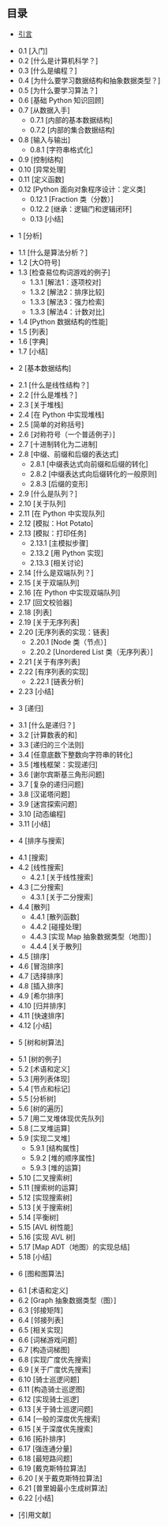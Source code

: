 ## 目录 ##
* [引言](0.Introduction/0.md)
 - 0.1 [入门]
 - 0.2 [什么是计算机科学？]
 - 0.3 [什么是编程？]
 - 0.4 [为什么要学习数据结构和抽象数据类型？]
 - 0.5 [为什么要学习算法？]
 - 0.6 [基础 Python 知识回顾]
 - 0.7 [从数据入手]
    - 0.7.1 [内部的基本数据结构]
	- 0.7.2 [内部的集合数据结构]
 - 0.8 [输入与输出]	
	  - 0.8.1 [字符串格式化]
 - 0.9 [控制结构]
 - 0.10 [异常处理]
 - 0.11 [定义函数]
 - 0.12 [Python 面向对象程序设计：定义类]
 	  - 0.12.1 [Fraction 类（分数）]
  	- 0.12.2 [继承：逻辑门和逻辑闭环]
    - 0.13 [小结]
 
* 1 [分析]
 - 1.1 [什么是算法分析？]
 - 1.2 [大O符号]
 - 1.3 [检查易位构词游戏的例子]
    - 1.3.1 [解法1：逐项校对]
    - 1.3.2 [解法2：排序比较]
    - 1.3.3 [解法3：强力检索]
    - 1.3.3 [解法4：计数对比]
 - 1.4 [Python 数据结构的性能]
 - 1.5 [列表]
 - 1.6 [字典]
 - 1.7 [小结]
  	 
* 2 [基本数据结构]
 - 2.1 [什么是线性结构？]
 - 2.2 [什么是堆栈？]
 - 2.3 [关于堆栈]
 - 2.4 [在 Python 中实现堆栈]
 - 2.5 [简单的对称括号]
 - 2.6 [对称符号（一个普适例子）]
 - 2.7 [十进制转化为二进制]
 - 2.8 [中缀、前缀和后缀的表达式]
    - 2.8.1 [中缀表达式向前缀和后缀的转化]
    - 2.8.2 [中缀表达式向后缀转化的一般原则]
    - 2.8.3 [后缀的变形]
 - 2.9 [什么是队列？]
 - 2.10 [关于队列]
 - 2.11 [在 Python 中实现队列]
 - 2.12 [模拟：Hot Potato]
 - 2.13 [模拟：打印任务]
    - 2.13.1 [主模拟步骤]
    - 2.13.2 [用 Python 实现]
    - 2.13.3 [相关讨论]
 - 2.14 [什么是双端队列？]
 - 2.15 [关于双端队列]
 - 2.16 [在 Python 中实现双端队列]
 - 2.17 [回文校验器]
 - 2.18 [列表]
 - 2.19 [关于无序列表]
 - 2.20 [无序列表的实现：链表]
    - 2.20.1 [Node 类（节点）]
    - 2.20.2 [Unordered List 类（无序列表）]
 - 2.21 [关于有序列表]
 - 2.22 [有序列表的实现]
    - 2.22.1 [链表分析]
 - 2.23 [小结]
 
* 3 [递归]
 - 3.1 [什么是递归？]
 - 3.2 [计算数表的和]
 - 3.3 [递归的三个法则]
 - 3.4 [任意底数下整数向字符串的转化]
 - 3.5 [堆栈框架：实现递归]
 - 3.6 [谢尔宾斯基三角形问题] 
 - 3.7 [复杂的递归问题] 
 - 3.8 [汉诺塔问题]
 - 3.9 [迷宫探索问题]
 - 3.10 [动态编程]
 - 3.11 [小结]
  
* 4 [排序与搜索]
 - 4.1 [搜索]
 - 4.2 [线性搜索]
    - 4.2.1 [关于线性搜索] 
 - 4.3 [二分搜索]
    - 4.3.1 [关于二分搜索]  
 - 4.4 [散列]
    - 4.4.1 [散列函数]
    - 4.4.2 [碰撞处理] 
    - 4.4.3 [实现 Map 抽象数据类型（地图）] 
    - 4.4.4 [关于散列]              
 - 4.5 [排序]
 - 4.6 [冒泡排序]
 - 4.7 [选择排序]
 - 4.8 [插入排序]
 - 4.9 [希尔排序]
 - 4.10 [归并排序]
 - 4.11 [快速排序]
 - 4.12 [小结] 
     
* 5 [树和树算法]
 - 5.1 [树的例子]
 - 5.2 [术语和定义]
 - 5.3 [用列表体现]
 - 5.4 [节点和标记]
 - 5.5 [分析树]
 - 5.6 [树的遍历]
 - 5.7 [用二叉堆体现优先队列]
 - 5.8 [二叉堆运算]
 - 5.9 [实现二叉堆]
    - 5.9.1 [结构属性]
    - 5.9.2 [堆的顺序属性]
    - 5.9.3 [堆的运算]    
 - 5.10 [二叉搜索树]
 - 5.11 [搜索树的运算]
 - 5.12 [实现搜索树]
 - 5.13 [关于搜索树]
 - 5.14 [平衡树]         
 - 5.15 [AVL 树性能]
 - 5.16 [实现 AVL 树]
 - 5.17 [Map ADT（地图）的实现总结]
 - 5.18 [小结]
     
* 6 [图和图算法]
 - 6.1 [术语和定义]
 - 6.2 [Graph 抽象数据类型（图）]
 - 6.3 [邻接矩阵]
 - 6.4 [邻接列表]
 - 6.5 [相关实现]
 - 6.6 [词梯游戏问题]
 - 6.7 [构造词梯图]
 - 6.8 [实现广度优先搜索]
 - 6.9 [关于广度优先搜索]
 - 6.10 [骑士巡逻问题]
 - 6.11 [构造骑士巡逻图]
 - 6.12 [实现骑士巡逻]
 - 6.13 [关于骑士巡逻问题]
 - 6.14 [一般的深度优先搜索]
 - 6.15 [关于深度优先搜索]
 - 6.16 [拓扑排序]
 - 6.17 [强连通分量] 
 - 6.18 [最短路问题]
 - 6.19 [戴克斯特拉算法]
 - 6.20 [关于戴克斯特拉算法]
 - 6.21 [普里姆最小生成树算法]  
 - 6.22 [小结]
 
* [引用文献]